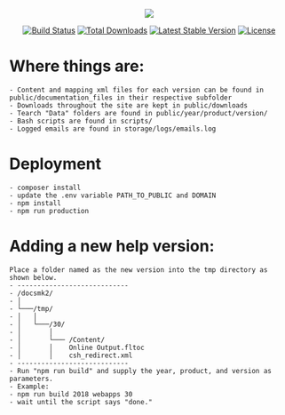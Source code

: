 <p align="center"><img src="https://laravel.com/assets/img/components/logo-laravel.svg"></p>

<p align="center">
<a href="https://travis-ci.org/laravel/framework"><img src="https://travis-ci.org/laravel/framework.svg" alt="Build Status"></a>
<a href="https://packagist.org/packages/laravel/framework"><img src="https://poser.pugx.org/laravel/framework/d/total.svg" alt="Total Downloads"></a>
<a href="https://packagist.org/packages/laravel/framework"><img src="https://poser.pugx.org/laravel/framework/v/stable.svg" alt="Latest Stable Version"></a>
<a href="https://packagist.org/packages/laravel/framework"><img src="https://poser.pugx.org/laravel/framework/license.svg" alt="License"></a>
</p>

# Where things are:

    - Content and mapping xml files for each version can be found in public/documentation_files in their respective subfolder
    - Downloads throughout the site are kept in public/downloads
    - Tearch "Data" folders are found in public/year/product/version/
    - Bash scripts are found in scripts/
    - Logged emails are found in storage/logs/emails.log

# Deployment

    - composer install
    - update the .env variable PATH_TO_PUBLIC and DOMAIN
    - npm install
    - npm run production

# Adding a new help version:

    Place a folder named as the new version into the tmp directory as shown below.
    - ----------------------------
    - /docsmk2/
    - │
    - └───/tmp/
    - │   │  
    - │   └───/30/
    - │       │   
    - │       └─── /Content/
    - │       │    Online Output.fltoc
    - │       │    csh_redirect.xml
    - ----------------------------
    - Run "npm run build" and supply the year, product, and version as parameters.
    - Example:
    - npm run build 2018 webapps 30
    - wait until the script says "done." 


